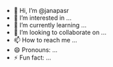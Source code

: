 - 👋 Hi, I’m @janapasr
- 👀 I’m interested in ...
- 🌱 I’m currently learning ...
- 💞️ I’m looking to collaborate on ...
- 📫 How to reach me ...
- 😄 Pronouns: ...
- ⚡ Fun fact: ...

<!---
janapasr/janapasr is a ✨ special ✨ repository because its `README.md` (this file) appears on your GitHub profile.
You can click the Preview link to take a look at your changes.
--->
